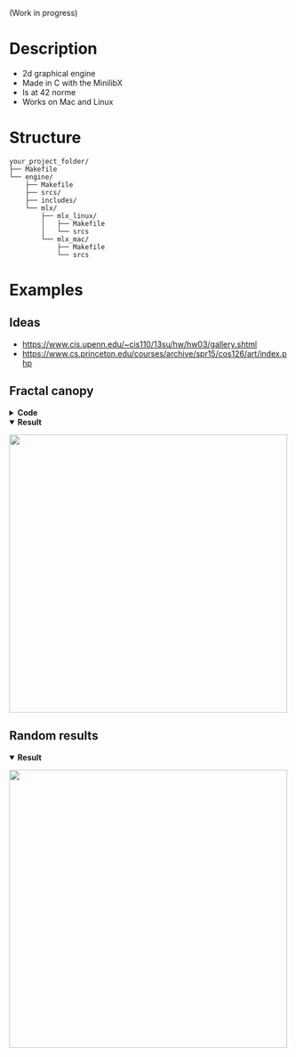 (Work in progress)
# Description
- 2d graphical engine 
- Made in C with the MinilibX
- Is at 42 norme
- Works on Mac and Linux

# Structure
```
your_project_folder/
├── Makefile
└── engine/
    ├── Makefile
    ├── srcs/
    ├── includes/
    └── mlx/
        ├── mlx_linux/
        │   ├── Makefile
        │   └── srcs
        └── mlx_mac/
            ├── Makefile
            └── srcs

```

# Examples
## Ideas
- https://www.cis.upenn.edu/~cis110/13su/hw/hw03/gallery.shtml
- https://www.cs.princeton.edu/courses/archive/spr15/cos126/art/index.php

## Fractal canopy
<details>
    <summary><b>Code</b></summary>
    <p>
    
  ```C
  #include "engine.h"
   
  void	draw_tree(t_engine *engine, float size, double angle, t_vector2 start_pos, int color, int thickness)
  {
	t_vector2	end_pos;

	end_pos.x = start_pos.x + sin(angle) * size;
	end_pos.y = start_pos.y + cos(angle) * size;
	engine_draw_line(&engine->img, start_pos, end_pos, color, thickness);
	size /= REDUCE_SIZE;
	if (size > 10)
	{
		thickness -= 6;
		if (thickness < 1)
			thickness = 1;
		draw_tree(engine, size, angle + CHANGE_ANGLE, end_pos, engine_add_color(color, engine_rgb(0, 18, 1)), thickness);
		draw_tree(engine, size, angle - CHANGE_ANGLE, end_pos, engine_add_color(color, engine_rgb(0, 18, 1)), thickness);
	}
  }

  int	on_update(t_engine *engine)
  {
	// keys
	if (engine->key_pressed[K_UP])
		START_SIZE += 1; 
	if (engine->key_pressed[K_DOWN])
		START_SIZE -= 1; 
	// draw
	engine_draw_rect(&engine->img, (t_vector2){0, 0}, (t_vector2){1920, 1080}, engine_rgb(10, 10, 10));
	draw_tree(engine, START_SIZE, M_PI, (t_vector2){1920/2, 920}, engine_rgb(102, 51, 0), 35);
	// update
	engine_frame_update(engine);
	return (0);
  }
  
  
  int main()
  {
	engine_init(NULL, &on_update);
  }
 
  ```
  
  </p>
  </summary>
</details>

<details open>
  <summary><b>Result</b></summary>
  <p>
     <img src="https://user-images.githubusercontent.com/67341005/230717007-7219099f-7461-4b85-a280-1cbd1e76328d.gif" width="500" height="500" />
  </p>
  </summary>
</details>

## Random results
<details open>
  <summary><b>Result</b></summary>
  <p>
     <img src="https://user-images.githubusercontent.com/67341005/230725601-e18f0619-453b-41ed-8d9d-4f9433e5c032.gif" width="500" height="500" />
  </p>
  </summary>
</details>

